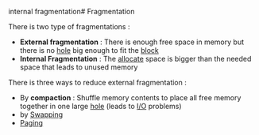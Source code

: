 internal fragmentation# Fragmentation

There is two type of fragmentations :

- **External fragmentation** : There is enough free space in memory but there is no [hole](Multiple%20allocation.md) big enough to fit the [block](Multiple%20allocation.md)
- **Internal Fragmentation** : The [allocate](Multiple%20allocation.md) space is bigger than the needed space that leads to unused memory

There is three ways to reduce external fragmentation :

- By **compaction** : Shuffle memory contents to place all free memory together in one large [hole](Multiple%20allocation.md) (leads to [I/O](../I%20O%20devices.md) problems)
- by [Swapping](Swapping.md)
- [Paging](Paging.md)